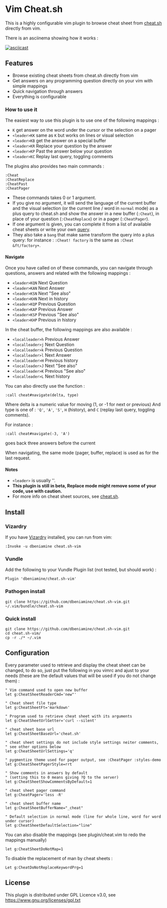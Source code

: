 # Vim Cheat.sh

This is a highly configurable vim plugin to browse cheat sheet from
[cheat.sh](https://github.com/chubin/cheat.sh) directly from vim.

There is an asciinema showing how it works :

[![asciicast](https://asciinema.org/a/c6QRIhus7np2OOQzmQ2RNXzRZ.png)](https://asciinema.org/a/c6QRIhus7np2OOQzmQ2RNXzRZ)

## Features

+ Browse existing cheat sheets from cheat.sh directly from vim
+ Get answers on any programming question directly on your vim with simple mappings
+ Quick navigation through answers
+ Everything is configurable

### How to use it

The easiest way to use this plugin is to use one of the following mappings :

+ `K` get answer on the word under the cursor or the selection on a pager
+ `<leader>KK` same as `K` but works on lines or visual selection
+ `<leader>KB` get the answer on a special buffer
+ `<leader>KR` Replace your question by the answer
+ `<leader>KP` Past the answer below your question
+ `<leader>KC` Replay last query, toggling comments

The plugins also provides two main commands :

    :Cheat
    :CheatReplace
    :CheatPast
    :CheatPager

+ These commands takes 0 or 1 argument.
+ If you give no argument, it will send the language of the current buffer and
the visual selection (or the current line / word in `normal` mode) as a plus
query to cheat.sh and show the answer in a new buffer (`:Cheat`), in place of
your question (`:CheatReplace`) or in a pager (`:CheatPager`).
+ If one argument is given, you can complete it from a list of available cheat
sheets or write your own [query](https://github.com/chubin/cheat.sh#search).
+ They also take a `bang` that make same transform the query into a plus query:
for instance : `:Cheat! factory` is the same as `:Cheat &ft/factory+`.

#### Navigate

Once you have called on of these commands, you can navigate through questions,
answers and related with the following mappings :

+ `<leader>KQN` Next Question
+ `<leader>KAN` Next Answer
+ `<leader>KSN` Next "See also"
+ `<leader>KHN` Next in history
+ `<leader>KQP` Previous Question
+ `<leader>KAP` Previous Answer
+ `<leader>KSP` Previous "See also"
+ `<leader>KHP` Previous in history

In the cheat buffer, the following mappings are also available :

+ `<localleader>h` Previous Answer
+ `<localleader>j` Next Question
+ `<localleader>k` Previous Question
+ `<localleader>l` Next Answer
+ `<localleader>H` Previous history
+ `<localleader>J` Next "See also"
+ `<localleader>K` Previous "See also"
+ `<localleader>L` Next history


You can also directly use the function :

    :call cheat#navigate(delta, type)

Where delta is a numeric value for moving (1, or -1 for next or previous) And
type is one of : `'Q'`, `'A'`, `'S'`, `H` (history), and `C` (replay last
query, toggling comments).

For instance :

    :call cheat#navigate(-3, 'A')

goes back three answers before the current

When navigating, the same mode (pager, buffer, replace) is used as for the last
request.

#### Notes

+ `<leader>` is usually '\'.
+ **This plugin is still in beta, Replace mode might remove some of your code,
use with caution.**
+ For more info on cheat sheet sources, see
[cheat.sh](https://github.com/chubin/cheat.sh).

## Install

### Vizardry

If you have [Vizardry](https://github.com/dbeniamine/vizardry) installed, you
can run from vim:

    :Invoke -u dbeniamine cheat.sh-vim

### Vundle

Add the following to your Vundle Plugin list (not tested, but should work) :

    Plugin 'dbeniamine/cheat.sh-vim'

### Pathogen install

    git clone https://github.com/dbeniamine/cheat.sh-vim.git ~/.vim/bundle/cheat.sh-vim

### Quick install

    git clone https://github.com/dbeniamine/cheat.sh-vim.git
    cd cheat.sh-vim/
    cp -r ./* ~/.vim

## Configuration

Every parameter used to retrieve and display the cheat sheet can be changed, to
do so, just put the following in you vimrc and ajust to your needs (these are
the default values that will be used if you do not change them) :

    " Vim command used to open new buffer
    let g:CheatSheetReaderCmd='new"'

    " Cheat sheet file type
    let g:CheatSheetFt='markdown'

    " Program used to retrieve cheat sheet with its arguments
    let g:CheatSheetUrlGetter='curl --silent'

    " cheat sheet base url
    let g:CheatSheetBaseUrl='cheat.sh'

    " cheat sheet settings do not include style settings neiter comments, 
    " see other options below
    let g:CheatSheetUrlSettings='q'

    " pygmentize theme used for pager output, see :CheatPager :styles-demo
    let g:CheatSheetPagerStyle=rrt

    " Show comments in answers by default
    " (setting this to 0 means giving ?Q to the server)
    let g:CheatSheetShowCommentsByDefault=1

    " cheat sheet pager command
    let g:CheatPager='less -R'

    " cheat sheet buffer name
    let g:CheatSheetBufferName="_cheat"

    " Default selection in normal mode (line for whole line, word for word under cursor)
    let g:CheatSheetDefaultSelection="line"

You can also disable the mappings (see plugin/cheat.vim to redo the mappings
manually)

    let g:CheatSheetDoNotMap=1

To disable the replacement of man by cheat sheets :

    Let g:CheatDoNotReplaceKeywordPrg=1

## License

This plugin is distributed under GPL Licence v3.0, see
https://www.gnu.org/licenses/gpl.txt
